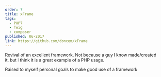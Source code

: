 ```yaml
---
order: 7
title: xFrame
tags:
  - PHP7
  - Twig
  - composer
published: 06-2017
link: https://github.com/doncem/xFrame
---
```


Revival of an excellent framework.
Not because a guy I know made/created it, but I think it is a great example of a PHP usage.

Raised to myself personal goals to make good use of a framework
